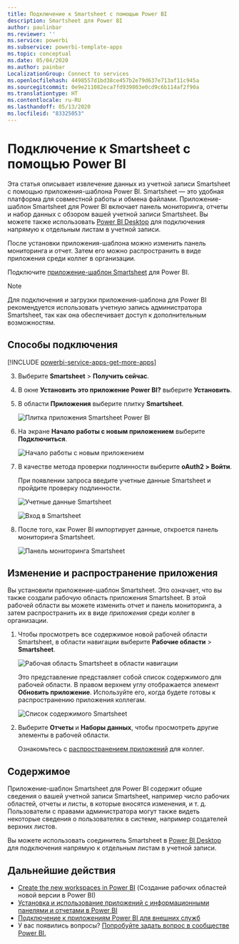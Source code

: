 ```yaml
---
title: Подключение к Smartsheet с помощью Power BI
description: Smartsheet для Power BI
author: paulinbar
ms.reviewer: ''
ms.service: powerbi
ms.subservice: powerbi-template-apps
ms.topic: conceptual
ms.date: 05/04/2020
ms.author: painbar
LocalizationGroup: Connect to services
ms.openlocfilehash: 4498557d1bd38ce457b2e79d637e713af11c945a
ms.sourcegitcommit: 0e9e211082eca7fd939803e0cd9c6b114af2f90a
ms.translationtype: HT
ms.contentlocale: ru-RU
ms.lasthandoff: 05/13/2020
ms.locfileid: "83325053"
---
```

# <a name="connect-to-smartsheet-with-power-bi"></a>Подключение к Smartsheet с помощью Power BI
Эта статья описывает извлечение данных из учетной записи Smartsheet с помощью приложения-шаблона Power BI. Smartsheet — это удобная платформа для совместной работы и обмена файлами. Приложение-шаблон Smartsheet для Power BI включает панель мониторинга, отчеты и набор данных с обзором вашей учетной записи Smartsheet. Вы можете также использовать [Power BI Desktop](desktop-connect-to-data.md) для подключения напрямую к отдельным листам в учетной записи. 

После установки приложения-шаблона можно изменить панель мониторинга и отчет. Затем его можно распространить в виде приложения среди коллег в организации.

Подключите [приложение-шаблон Smartsheet](https://app.powerbi.com/groups/me/getapps/services/pbi-contentpacks.pbiapps-smartsheet) для Power BI.

>[!NOTE]
>Для подключения и загрузки приложения-шаблона для Power BI рекомендуется использовать учетную запись администратора Smartsheet, так как она обеспечивает доступ к дополнительным возможностям.

## <a name="how-to-connect"></a>Способы подключения

[!INCLUDE [powerbi-service-apps-get-more-apps](../includes/powerbi-service-apps-get-more-apps.md)]

3. Выберите **Smartsheet** \> **Получить сейчас**.
4. В окне **Установить это приложение Power BI?** выберите **Установить**.
4. В области **Приложения** выберите плитку **Smartsheet**.

    ![Плитка приложения Smartsheet Power BI](media/service-connect-to-smartsheet/power-bi-smartsheet-tile.png)

6. На экране **Начало работы с новым приложением** выберите **Подключиться**.

    ![Начало работы с новым приложением](media/service-connect-to-zendesk/power-bi-new-app-connect-get-started.png)

4. В качестве метода проверки подлинности выберите **oAuth2 \> Войти**.
   
   При появлении запроса введите учетные данные Smartsheet и пройдите проверку подлинности.
   
   ![Учетные данные Smartsheet](media/service-connect-to-smartsheet/creds.png)
   
   ![Вход в Smartsheet](media/service-connect-to-smartsheet/creds2.png)

5. После того, как Power BI импортирует данные, откроется панель мониторинга Smartsheet.
   
   ![Панель мониторинга Smartsheet](media/service-connect-to-smartsheet/power-bi-smartsheet-dashboard.png)

## <a name="modify-and-distribute-your-app"></a>Изменение и распространение приложения

Вы установили приложение-шаблон Smartsheet. Это означает, что вы также создали рабочую область приложения Smartsheet. В этой рабочей области вы можете изменить отчет и панель мониторинга, а затем распространить их в виде *приложения* среди коллег в организации. 

1. Чтобы просмотреть все содержимое новой рабочей области Smartsheet, в области навигации выберите **Рабочие области** > **Smartsheet**. 

    ![Рабочая область Smartsheet в области навигации](media/service-connect-to-smartsheet/power-bi-smartsheet-workspace.png)

    Это представление представляет собой список содержимого для рабочей области. В правом верхнем углу отображается элемент **Обновить приложение**. Используйте его, когда будете готовы к распространению приложения коллегам. 

    ![Список содержимого Smartsheet](media/service-connect-to-smartsheet/power-bi-smartsheet-workspace-content.png)

2. Выберите **Отчеты** и **Наборы данных**, чтобы просмотреть другие элементы в рабочей области.

    Ознакомьтесь с [распространением приложений](../collaborate-share/service-create-distribute-apps.md) для коллег.

## <a name="whats-included"></a>Содержимое
Приложение-шаблон Smartsheet для Power BI содержит общие сведения о вашей учетной записи Smartsheet, например число рабочих областей, отчеты и листы, в которые вносятся изменения, и т. д. Пользователи с правами администратора могут также видеть некоторые сведения о пользователях в системе, например создателей верхних листов.  

Вы можете использовать соединитель Smartsheet в [Power BI Desktop](desktop-connect-to-data.md) для подключения напрямую к отдельным листам в учетной записи.  

## <a name="next-steps"></a>Дальнейшие действия

* [Create the new workspaces in Power BI](../collaborate-share/service-create-the-new-workspaces.md) (Создание рабочих областей новой версии в Power BI)
* [Установка и использование приложений с информационными панелями и отчетами в Power BI](../consumer/end-user-apps.md)
* [Подключение к приложениям Power BI для внешних служб](service-connect-to-services.md)
* У вас появились вопросы? [Попробуйте задать вопрос в сообществе Power BI.](https://community.powerbi.com/)